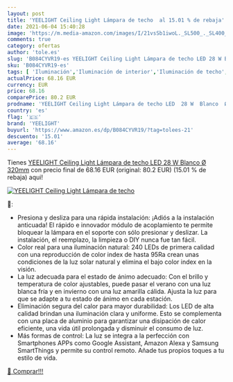 ```yaml
---
layout: post
title: 'YEELIGHT Ceiling Light Lámpara de techo  al 15.01 % de rebaja'
date: 2021-06-04 15:40:28
image: 'https://m.media-amazon.com/images/I/21vsSb1iwoL._SL500_._SL400_.jpg'
comments: true
category: ofertas
author: 'tole.es'
slug: 'B084CYVR19-es YEELIGHT Ceiling Light Lámpara de techo LED 28 W Blanco Ø...'
sku: 'B084CYVR19-es'
tags: [ 'Iluminación','Iluminación de interior','Iluminación de techo','Iluminación de techo para oficina','yeelight', ]
actualPrice: 68.16 EUR
currency: EUR
price: 68.16
comparePrice: 80.2 EUR
prodname: 'YEELIGHT Ceiling Light Lámpara de techo LED  28 W  Blanco  Ø 320mm'
country: 'es'
flag: '🇪🇸'
brand: 'YEELIGHT'
buyurl: 'https://www.amazon.es/dp/B084CYVR19/?tag=tolees-21'
descuento: '15.01'
average: '68.16'
---
```


Tienes [YEELIGHT Ceiling Light Lámpara de techo LED  28 W  Blanco  Ø 320mm](https://www.amazon.es/dp/B084CYVR19/?tag=tolees-21) con precio final de  68.16 EUR (original: 80.2 EUR) (15.01 %  de rebaja) aqui!

[![YEELIGHT Ceiling Light Lámpara de techo ](https://m.media-amazon.com/images/I/21vsSb1iwoL._SL500_._SL400_.jpg)](https://www.amazon.es/dp/B084CYVR19/?tag=tolees-21)

🔎:

- Presiona y desliza para una rápida instalación: ¡Adiós a la instalación anticuada! El rápido e innovador módulo de acoplamiento te permite bloquear la lámpara en el soporte con sólo presionar y deslizar. La instalación, el reemplazo, la limpieza o DIY nunca fue tan fácil.
- Color real para una iluminación natural: 240 LEDs de primera calidad con una reproducción de color index de hasta 95Ra crean unas condiciones de la luz solar natural y elimina el bajo color index en la visión.
- La luz adecuada para el estado de ánimo adecuado: Con el brillo y temperatura de color ajustables, puede pasar el verano con una luz blanca fría y en invierno con una luz amarilla cálida. Ajusta la luz para que se adapte a tu estado de ánimo en cada estación.
- Eliminación segura del calor para mayor durabilidad: Los LED de alta calidad brindan una iluminación clara y uniforme. Esto se complementa con una placa de aluminio para garantizar una disipación de calor eficiente, una vida útil prolongada y disminuir el consumo de luz.
- Más formas de control: La luz se integra a la perfección con Smartphones APPs como Google Assistant, Amazon Alexa y Samsung SmartThings y permite su control remoto. Añade tus propios toques a tu estilo de vida.

[🛒 Comprar!!!](https://www.amazon.es/dp/B084CYVR19/?tag=tolees-21)
